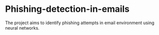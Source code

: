 # Phishing-detection-in-emails
The project aims to identify phishing attempts in email environment using neural networks.
